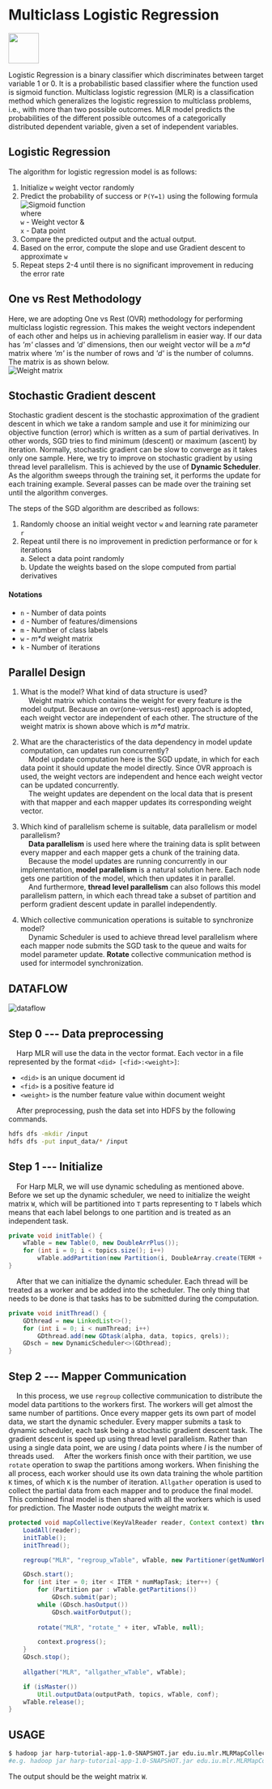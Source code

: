# Multiclass Logistic Regression

<img src="/img/4-3-1.png"  width="60">

Logistic Regression is a binary classifier which discriminates between target variable 1 or 0. It is a probabilistic based classifier where the function used is sigmoid function. Multiclass logistic regression (MLR) is a classification method which generalizes the logistic regression to multiclass problems, i.e., with more than two possible outcomes. MLR model predicts the probabilities of the different possible outcomes of a categorically distributed dependent variable, given a set of independent variables.

## Logistic Regression
The algorithm for logistic regression model is as follows:  
1. Initialize `w` weight vector randomly  
2. Predict the probability of success or `P(Y=1)` using the following formula  
![Sigmoid function](/img/4-3-3.png)  
where  
`w` - Weight vector  &  
`x` - Data point  
3. Compare the predicted output and the actual output.  
4. Based on the error, compute the slope and use Gradient descent to approximate `w`  
5. Repeat steps 2-4 until there is no significant improvement in reducing the error rate  

## One vs Rest Methodology
Here, we are adopting One vs Rest (OVR) methodology for performing multiclass logistic regression. This makes the weight vectors independent of each other and helps us in achieving parallelism in easier way. If our data has *'m'* classes and *'d'* dimensions, then our weight vector will be a *m\*d* matrix where *'m'* is the number of rows and *'d'* is the number of columns. The matrix is as shown below.  
![Weight matrix](/img/4-3-4.png)

## Stochastic Gradient descent
Stochastic gradient descent is the stochastic approximation of the gradient descent in which we take a random sample and use it for minimizing our objective function (error) which is written as a sum of partial derivatives. In other words, SGD tries to find minimum (descent) or maximum (ascent) by iteration. Normally, stochastic gradient can be slow to converge as it takes only one sample. Here, we try to improve on stochastic gradient by using thread level parallelism. This is achieved by the use of **Dynamic Scheduler**. As the algorithm sweeps through the training set, it performs the update for each training example. Several passes can be made over the training set until the algorithm converges.  

The steps of the SGD algorithm are described as follows:  
1. Randomly choose an initial weight vector `w` and learning rate parameter `r`   
2. Repeat until there is no improvement in prediction performance or for `k` iterations   
	a. Select a data point randomly  
    b. Update the weights based on the slope computed from partial derivatives  

#### Notations
* `n` - Number of data points
* `d` - Number of features/dimensions
* `m` - Number of class labels
* `w` - *m\*d* weight matrix
* `k` - Number of iterations

## Parallel Design
1. What is the model? What kind of data structure is used?  
&nbsp;&nbsp;&nbsp;&nbsp;Weight matrix which contains the weight for every feature is the model output. Because an ovr(one-versus-rest) approach is adopted, each weight vector are independent of each other. The structure of the weight matrix is shown above which is *m\*d* matrix.  


2. What are the characteristics of the data dependency in model update computation, can updates run concurrently?  
&nbsp;&nbsp;&nbsp;&nbsp;Model update computation here is the SGD update, in which for each data point it should update the model directly. Since OVR approach is used, the weight vectors are independent and hence each weight vector can be updated concurrently.  
&nbsp;&nbsp;&nbsp;&nbsp;The weight updates are dependent on the local data that is present with that mapper and each mapper updates its corresponding weight vector.  


3. Which kind of parallelism scheme is suitable, data parallelism or model parallelism?  
&nbsp;&nbsp;&nbsp;&nbsp;**Data parallelism** is used here where the training data is split between every mapper and each mapper gets a chunk of the training data.  
&nbsp;&nbsp;&nbsp;&nbsp;Because the model updates are running concurrently in our implementation, **model parallelism** is a natural solution here. Each node gets one partition of the model, which then updates it in parallel.  
&nbsp;&nbsp;&nbsp;&nbsp;And furthermore, **thread level parallelism** can also follows this model parallelism pattern, in which each thread take a subset of partition and perform gradient descent update in parallel independently.


4. Which collective communication operations is suitable to synchronize model?  
&nbsp;&nbsp;&nbsp;&nbsp;Dynamic Scheduler is used to achieve thread level parallelism where each mapper node submits the SGD task to the queue and waits for model parameter update. **Rotate** collective communication method is used for intermodel synchronization.  

## DATAFLOW

![dataflow](/img/4-3-2.png)

## Step 0 --- Data preprocessing

&nbsp;&nbsp;&nbsp;&nbsp;Harp MLR will use the data in the vector format. Each vector in a file represented by the format `<did> [<fid>:<weight>]`:

* `<did>` is an unique document id
* `<fid>` is a positive feature id
* `<weight>` is the number feature value within document weight

&nbsp;&nbsp;&nbsp;&nbsp;After preprocessing, push the data set into HDFS by the following commands.
```bash
hdfs dfs -mkdir /input  
hdfs dfs -put input_data/* /input
```

## Step 1 --- Initialize

&nbsp;&nbsp;&nbsp;&nbsp;For Harp MLR, we will use dynamic scheduling as mentioned above. Before we set up the dynamic scheduler, we need to initialize the weight matrix `W`, which will be partitioned into `T` parts representing to `T` labels which means that each label belongs to one partition and is treated as an independent task.
```Java
private void initTable() {
    wTable = new Table(0, new DoubleArrPlus());
    for (int i = 0; i < topics.size(); i++)
        wTable.addPartition(new Partition(i, DoubleArray.create(TERM + 1, false)));
}
```

&nbsp;&nbsp;&nbsp;&nbsp;After that we can initialize the dynamic scheduler. Each thread will be treated as a worker and be added into the scheduler. The only thing that needs to be done is that tasks has to be submitted during the computation.
```Java
private void initThread() {
    GDthread = new LinkedList<>();
    for (int i = 0; i < numThread; i++)
        GDthread.add(new GDtask(alpha, data, topics, qrels));
    GDsch = new DynamicScheduler<>(GDthread);
}
```

## Step 2 --- Mapper Communication
&nbsp;&nbsp;&nbsp;&nbsp;In this process, we use `regroup` collective communication to distribute the model data partitions to the workers first. The workers will get almost the same number of partitions. Once every mapper gets its own part of model data, we start the dynamic scheduler. Every mapper submits a task to dynamic scheduler, each task being a stochastic gradient descent task. The gradient descent is speed up using thread level parallelism. Rather than using a single data point, we are using *l* data points where *l* is the number of threads used.
&nbsp;&nbsp;&nbsp;&nbsp;After the workers finish once with their partition, we use `rotate` operation to swap the partitions among workers. When finishing the all process, each worker should use its own data training the whole partition `K` times, of which `K` is the number of iteration. `Allgather` operation is used to collect the partial data from each mapper and to produce the final model. This combined final model is then shared with all the workers which is used for prediction. The Master node outputs the weight matrix `W`.

```Java
protected void mapCollective(KeyValReader reader, Context context) throws IOException, InterruptedException {
    LoadAll(reader);
    initTable();
    initThread();

    regroup("MLR", "regroup_wTable", wTable, new Partitioner(getNumWorkers()));

    GDsch.start();        
    for (int iter = 0; iter < ITER * numMapTask; iter++) {
        for (Partition par : wTable.getPartitions())
            GDsch.submit(par);
        while (GDsch.hasOutput())
            GDsch.waitForOutput();
            
        rotate("MLR", "rotate_" + iter, wTable, null);

        context.progress();
    }
    GDsch.stop();
        
    allgather("MLR", "allgather_wTable", wTable);

    if (isMaster())
        Util.outputData(outputPath, topics, wTable, conf);
    wTable.release();
}
```

## USAGE

```bash
$ hadoop jar harp-tutorial-app-1.0-SNAPSHOT.jar edu.iu.mlr.MLRMapCollective [alpha] [number of iteration] [number of features] [number of workers] [number of threads] [topic file path] [qrel file path] [input path in HDFS] [output path in HDFS]
#e.g. hadoop jar harp-tutorial-app-1.0-SNAPSHOT.jar edu.iu.mlr.MLRMapCollective 1.0 100 47236 2 16 /rcv1v2/rcv1.topics.txt /rcv1v2/rcv1-v2.topics.qrels /input /output
```

The output should be the weight matrix `W`.
